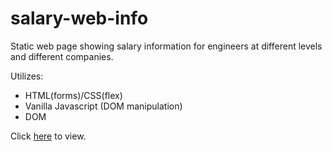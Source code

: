 # salary-web-info
Static web page showing salary information for engineers at different levels and different companies.

Utilizes:
- HTML(forms)/CSS(flex)
- Vanilla Javascript (DOM manipulation)
- DOM 


Click [here](http://www.andrewpham.ca/salary-web-info/) to view.
